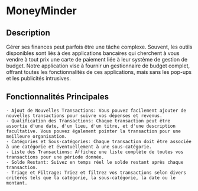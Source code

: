 # MoneyMinder

## Description

Gérer ses finances peut parfois être une tâche complexe. Souvent, les outils disponibles sont liés à des applications bancaires qui cherchent à vous vendre à tout prix une carte de paiement liée à leur système de gestion de budget. Notre application vise à fournir un gestionnaire de budget complet, offrant toutes les fonctionnalités de ces applications, mais sans les pop-ups et les publicités intrusives.

## Fonctionnalités Principales

    - Ajout de Nouvelles Transactions: Vous pouvez facilement ajouter de nouvelles transactions pour suivre vos dépenses et revenus.
    - Qualification des Transactions: Chaque transaction peut être assortie d'une date, d'un lieu, d'un titre, et d'une description facultative. Vous pouvez également pointer la transaction pour une meilleure organisation.
    - Catégories et Sous-catégories: Chaque transaction doit être associée à une catégorie et éventuellement à une sous-catégorie.
    - Liste des Transactions: Affichez une liste complète de toutes vos transactions pour une période donnée.
    - Solde Restant: Suivez en temps réel le solde restant après chaque transaction.
    - Triage et Filtrage: Triez et filtrez vos transactions selon divers critères tels que la catégorie, la sous-catégorie, la date ou le montant.